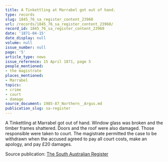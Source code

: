 ```yaml
---
title: A Tinkettling at Marrabel got out of hand.
type: records
slug: 1845_76_sa_register_content_23960
url: /records/1845_76_sa_register_content_23960/
record_id: 1845_76_sa_register_content_23960
date: '1871-04-15'
date_display: null
volume: null
issue_number: null
page: '5'
article_type: news
issue_reference: 15 April 1871, page 5
people_mentioned:
- the magistrate
places_mentioned:
- Marrabel
topics:
- crime
- court
- damage
source_document: 1985-87_Northern__Argus.md
publication_slug: sa-register
---
```


A Tinkettling at Marrabel got out of hand.  Window glass was broken and the timber frames shattered.  Doors and the roof were also damaged.  Those responsible were taken to court.  The magistrate permitted the case to be withdrawn when the accused agreed to pay all court costs, make an apology, and pay £20 damages.

Source publication: [The South Australian Register](/publications/sa-register/)

